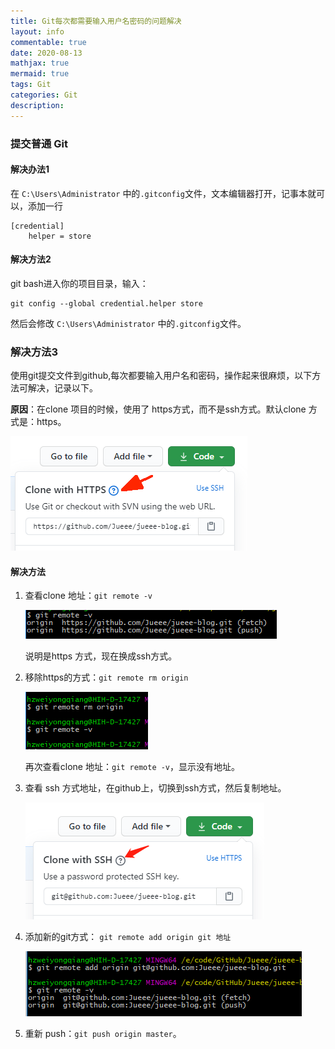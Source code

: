 ```yaml
---
title: Git每次都需要输入用户名密码的问题解决
layout: info
commentable: true
date: 2020-08-13
mathjax: true
mermaid: true
tags: Git
categories: Git
description: 
---
```


### 提交普通 Git

#### 解决办法1

在 `C:\Users\Administrator` 中的`.gitconfig`文件，文本编辑器打开，记事本就可以，添加一行

```
[credential]
	helper = store
```

#### 解决方法2

git bash进入你的项目目录，输入：

```
git config --global credential.helper store
```

然后会修改 `C:\Users\Administrator` 中的`.gitconfig`文件。

### 解决方法3

使用git提交文件到github,每次都要输入用户名和密码，操作起来很麻烦，以下方法可解决，记录以下。

**原因**：在clone 项目的时候，使用了 https方式，而不是ssh方式。默认clone 方式是：https。

![1597317084639](assets/1597317084639.png)

#### 解决方法

1. 查看clone 地址：`git remote -v`

   ![1597317130019](assets/1597317130019.png)

   说明是https 方式，现在换成ssh方式。

2. 移除https的方式：`git remote rm origin`

   ![1597317256891](assets/1597317256891.png)

   再次查看clone 地址：`git remote -v`，显示没有地址。

3. 查看 ssh 方式地址，在github上，切换到ssh方式，然后复制地址。

   ![1597317342069](assets/1597317342069.png)

4. 添加新的git方式： `git remote add origin git 地址`

   ![1597317394906](assets/1597317394906.png)

5. 重新 push：`git push origin master`。

